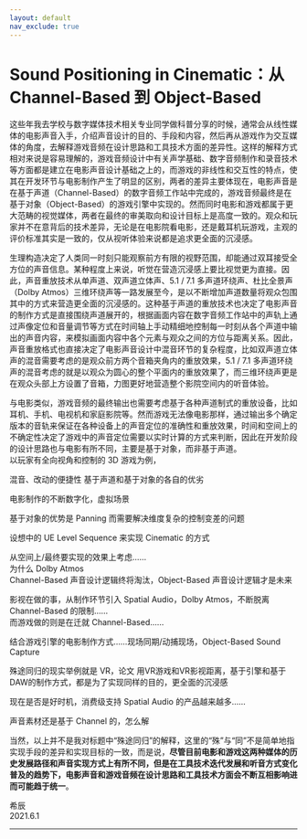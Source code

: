 ```yaml
---
layout: default
nav_exclude: true
---
```


# Sound Positioning in Cinematic：从 Channel-Based 到 Object-Based

这些年我去学校与数字媒体技术相关专业同学做科普分享的时候，通常会从线性媒体的电影声音入手，介绍声音设计的目的、手段和内容，然后再从游戏作为交互媒体的角度，去解释游戏音频在设计思路和工具技术方面的差异性。这样的解释方式相对来说是容易理解的，游戏音频设计中有关声学基础、数字音频制作和录音技术等方面都是建立在电影声音设计基础之上的，而游戏的非线性和交互性的特点，使其在开发环节与电影制作产生了明显的区别，两者的差异主要体现在，电影声音是在基于声道（Channel-Based）的数字音频工作站中完成的，游戏音频最终是在基于对象（Object-Based）的游戏引擎中实现的。然而同时电影和游戏都属于更大范畴的视觉媒体，两者在最终的审美取向和设计目标上是高度一致的。观众和玩家并不在意背后的技术差异，无论是在电影院看电影，还是戴耳机玩游戏，主观的评价标准其实是一致的，仅从视听体验来说都是追求更全面的沉浸感。

生理构造决定了人类同一时刻只能观察前方有限的视野范围，却能通过双耳接受全方位的声音信息。某种程度上来说，听觉在营造沉浸感上要比视觉更为直接。因此，声音重放技术从单声道、双声道立体声、5.1 / 7.1 多声道环绕声、杜比全景声（Dolby Atmos）三维环绕声等一路发展至今，是以不断增加声道数量将观众包围其中的方式来营造更全面的沉浸感的。这种基于声道的重放技术也决定了电影声音的制作方式是直接围绕声道展开的，根据画面内容在数字音频工作站中的声轨上通过声像定位和音量调节等方式在时间轴上手动精细地控制每一时刻从各个声道中输出的声音内容，来模拟画面内容中各个元素与观众之间的方位与距离关系。因此，声音重放格式也直接决定了电影声音设计中混音环节的复杂程度，比如双声道立体声的混音需要考虑的是观众前方两个音箱夹角内的重放效果，5.1 / 7.1 多声道环绕声的混音考虑的就是以观众为圆心的整个平面内的重放效果了，而三维环绕声更是在观众头部上方设置了音箱，力图更好地营造整个影院空间内的听音体验。

与电影类似，游戏音频的最终输出也需要考虑基于各种声道制式的重放设备，比如耳机、手机、电视机和家庭影院等。然而游戏无法像电影那样，通过输出多个确定版本的音轨来保证在各种设备上的声音定位的准确性和重放效果，时间和空间上的不确定性决定了游戏中的声音定位需要以实时计算的方式来判断，因此在开发阶段的设计思路也与电影有所不同，主要是基于对象，而非基于声道。  
以玩家有全向视角和控制的 3D 游戏为例，


混音、改动的便捷性
基于声道和基于对象的各自的优劣

电影制作的不断数字化，虚拟场景

基于对象的优势是 Panning
而需要解决维度复杂的控制变差的问题

设想中的 UE Level Sequence 来实现 Cinematic 的方式

从空间上/最终要实现的效果上考虑……  
为什么 Dolby Atmos  
Channel-Based 声音设计逻辑终将淘汰，Object-Based 声音设计逻辑才是未来  

影视在做的事，从制作环节引入 Spatial Audio，Dolby Atmos，不断脱离 Channel-Based 的限制……  
而游戏做的则是在迁就 Channel-Based……

结合游戏引擎的电影制作方式……现场同期/动捕现场，Object-Based Sound Capture

殊途同归的现实举例就是 VR，论文
用VR游戏和VR影视距离，基于引擎和基于DAW的制作方式，都是为了实现同样的目的，更全面的沉浸感

现在是否是好时机，消费级支持 Spatial Audio 的产品越来越多……

声音素材还是基于 Channel 的，怎么解


当然，以上并不是我对标题中“殊途同归”的解释，这里的“殊”与“同”不是简单地指实现手段的差异和实现目标的一致，而是说，**尽管目前电影和游戏这两种媒体的历史发展路径和声音实现方式上有所不同，但是在工具技术迭代发展和听音方式变化普及的趋势下，电影声音和游戏音频在设计思路和工具技术方面会不断互相影响进而可能趋于统一**。


希辰  
2021.6.1

---